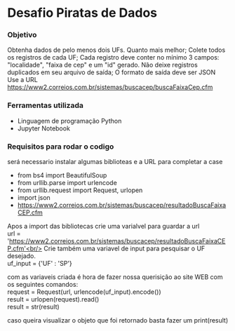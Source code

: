 # Desafio Piratas de Dados
### Objetivo
Obtenha dados de pelo menos dois UFs. Quanto mais melhor; Colete todos os registros de cada UF; Cada registro deve conter no mínimo 3 campos: "localidade", "faixa de cep" e um "id" gerado. Não deixe registros duplicados em seu arquivo de saída; O formato de saída deve ser JSON
Use a URL https://www2.correios.com.br/sistemas/buscacep/buscaFaixaCep.cfm 


### Ferramentas utilizada

* Linguagem de programação Python
* Jupyter Notebook

### Requisitos para rodar o codigo
será necessario instalar algumas biblioteas e a URL para completar a case

* from bs4 import BeautifulSoup
* from urllib.parse import urlencode
* from urllib.request import Request, urlopen
* import json
*  https://www2.correios.com.br/sistemas/buscacep/resultadoBuscaFaixaCEP.cfm

Apos a import das bibliotecas  crie uma varialvel para guardar a url<br/>
url = 'https://www2.correios.com.br/sistemas/buscacep/resultadoBuscaFaixaCEP.cfm'<br/>
Crie também  uma variavel de input para pesquisar o UF desejado.<br/>
uf_input = {'UF' : 'SP'}<br/>

com as variaveis criada é hora de fazer nossa querisição ao site WEB com os seguintes comandos:<br/>
request = Request(url, urlencode(uf_input).encode())<br/>
result = urlopen(request).read()<br/>
result = str(result)<br/>

caso queira visualizar o objeto que foi retornado basta fazer um print(result)<br/>

